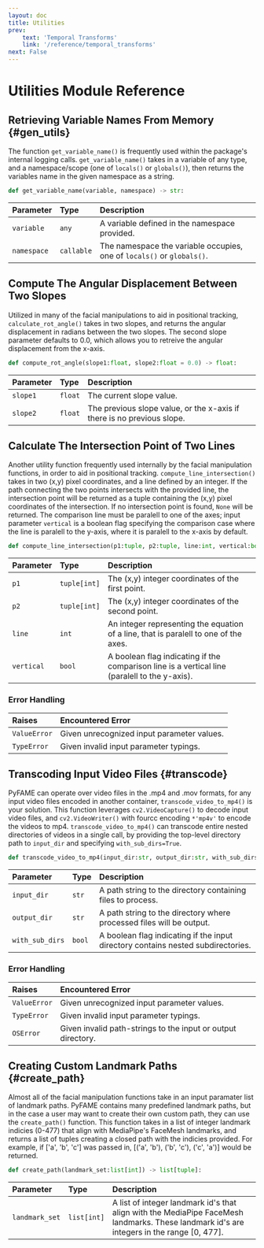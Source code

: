 ```yaml
---
layout: doc
title: Utilities
prev: 
    text: 'Temporal Transforms'
    link: '/reference/temporal_transforms'
next: False
---
```

# Utilities Module Reference

## Retrieving Variable Names From Memory {#gen_utils}

The function `get_variable_name()` is frequently used within the package's internal logging calls. `get_variable_name()` takes in a variable of any type, and a namespace/scope (one of `locals()` or `globals()`), then returns the variables name in the given namespace as a string. 

```python
def get_variable_name(variable, namespace) -> str:
```

| Parameter                  | Type           | Description                                               |
| :------------------------- | :------------- | :-------------------------------------------------------- |
| `variable` | `any` | A variable defined in the namespace provided. |
| `namespace` | `callable` | The namespace the variable occupies, one of `locals()` or `globals()`. |

## Compute The Angular Displacement Between Two Slopes

Utilized in many of the facial manipulations to aid in positional tracking, `calculate_rot_angle()` takes in two slopes, and returns the angular displacement in radians between the two slopes. The second slope parameter defaults to 0.0, which allows you to retreive the angular displacement from the x-axis. 

```python
def compute_rot_angle(slope1:float, slope2:float = 0.0) -> float:
```

| Parameter                  | Type           | Description                                               |
| :------------------------- | :------------- | :-------------------------------------------------------- |
| `slope1` | `float` | The current slope value. |
| `slope2` | `float` | The previous slope value, or the x-axis if there is no previous slope. |

## Calculate The Intersection Point of Two Lines

Another utility function frequently used internally by the facial manipulation functions, in order to aid in positional tracking. `compute_line_intersection()` takes in two (x,y) pixel coordinates, and a line defined by an integer. If the path connecting the two points intersects with the provided line, the intersection point will be returned as a tuple containing the (x,y) pixel coordinates of the intersection. If no intersection point is found, `None` will be returned. The comparison line must be paralell to one of the axes; input parameter `vertical` is a boolean flag specifying the comparison case where the line is paralell to the y-axis, where it is paralell to the x-axis by default. 

```python
def compute_line_intersection(p1:tuple, p2:tuple, line:int, vertical:bool=False) -> tuple | None:
```

| Parameter                  | Type           | Description                                               |
| :------------------------- | :------------- | :-------------------------------------------------------- |
| `p1` | `tuple[int]` | The (x,y) integer coordinates of the first point. |
| `p2` | `tuple[int]` | The (x,y) integer coordinates of the second point. |
| `line` | `int` | An integer representing the equation of a line, that is paralell to one of the axes. |
| `vertical` | `bool` | A boolean flag indicating if the comparison line is a vertical line (paralell to the y-axis). |

### Error Handling

| Raises | Encountered Error |
| :----- | :---- |
| `ValueError` | Given unrecognized input parameter values. |
| `TypeError` | Given invalid input parameter typings. |

## Transcoding Input Video Files {#transcode}

PyFAME can operate over video files in the .mp4 and .mov formats, for any input video files encoded in another container, `transcode_video_to_mp4()` is your solution. This function leverages `cv2.VideoCapture()` to decode input video files, and `cv2.VideoWriter()` with fourcc encoding `*'mp4v'` to encode the videos to mp4. `transcode_video_to_mp4()` can transcode entire nested directories of videos in a single call, by providing the top-level directory path to `input_dir` and specifying `with_sub_dirs=True`.

```python
def transcode_video_to_mp4(input_dir:str, output_dir:str, with_sub_dirs:bool = False) -> None:
```

| Parameter                  | Type           | Description                                               |
| :------------------------- | :------------- | :-------------------------------------------------------- |
| `input_dir` | `str` | A path string to the directory containing files to process. |
| `output_dir` | `str` | A path string to the directory where processed files will be output. |
| `with_sub_dirs` | `bool` | A boolean flag indicating if the input directory contains nested subdirectories. |

### Error Handling

| Raises | Encountered Error |
| :----- | :---- |
| `ValueError` | Given unrecognized input parameter values. |
| `TypeError` | Given invalid input parameter typings. |
| `OSError` | Given invalid path-strings to the input or output directory. |

## Creating Custom Landmark Paths {#create_path}

Almost all of the facial manipulation functions take in an input paramater list of landmark paths. PyFAME contains many predefined landmark paths, but in the case a user may want to create their own custom path, they can use the `create_path()` function. This function takes in a list of integer landmark indicies (0-477) that align with MediaPipe's FaceMesh landmarks, and returns a list of tuples creating a closed path with the indicies provided. For example, if ['a', 'b', 'c'] was passed in, [('a', 'b'), ('b', 'c'), ('c', 'a')] would be returned. 

```Python
def create_path(landmark_set:list[int]) -> list[tuple]:
```

| Parameter                  | Type           | Description                                               |
| :------------------------- | :------------- | :-------------------------------------------------------- |
| `landmark_set` | `list[int]` | A list of integer landmark id's that align with the MediaPipe FaceMesh landmarks. These landmark id's are integers in the range [0, 477]. | 